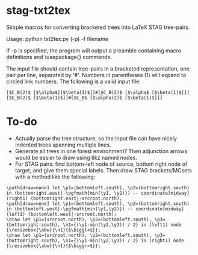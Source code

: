 # stag-txt2tex
Simple macros for converting bracketed trees into LaTeX STAG tree-pairs.

Usage:
python txt2tex.py (-p) -f filename

If -p is specified, the program will output a preamble containing macro definitions and \usepackage{} commands.

The input file should contain tree-pairs in a bracketed representation, one pair per line, separated by '#'. Numbers in parentheses (1) will expand to circled link numbers. The following is a valid input file:

```
[$C_B(2)$ [$\alpha$][$\beta(1)$]]#[$C_B(2)$ [$\alpha$ [$\beta(1)$]]]
[$C_B(2)$ [$\beta(1)$]]#[$C_B$ [$\alpha(2)$ [$\beta(1)$]]]
```

# To-do
- Actually parse the tree structure, so the input file can have nicely indented trees spanning multiple lines.
- Generate all trees in one forest environment? Then adjunction arrows would be easier to draw using tikz named nodes.
- For STAG pairs: find bottom-left node of source, bottom right node of target, and give them special labels. Then draw STAG brackets/MCsets with a method like the following:
```
\path[draw=none] let \p1=(bottomleft.south), \p2=(bottomright.south) in (bottomright.east|-\pgfmath{min(\y1, \y2)}) -- coordinate[midway](right1) (bottomright.east|-srcroot.north);
\path[draw=none] let \p1=(bottomleft.south), \p2=(bottomright.south) in (bottomleft.west|-\pgfmath{min(\y1,\y2)}) -- coordinate[midway](left1) (bottomleft.west|-srcroot.north);
\draw let \p1=(srcroot.north), \p2=(bottomleft.south), \p3=(bottomright.south), \n1={(\y1-min(\y2,\y3)) / 2} in (left1) node {\resizebox{\abw}{\n1}{$\biggl<$}};
\draw let \p1=(srcroot.north), \p2=(bottomleft.south), \p3=(bottomright.south), \n1={(\y1-min(\y2,\y3)) / 2} in (right1) node {\resizebox{\abw}{\n1}{$\biggr>$}};
```
